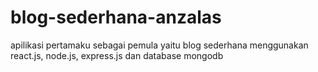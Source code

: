 # blog-sederhana-anzalas
apilikasi pertamaku sebagai pemula yaitu blog sederhana menggunakan react.js, node.js, express.js dan database mongodb

